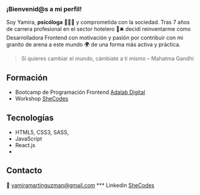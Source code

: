 ### ¡Bienvenid@s a mi perfil!

Soy Yamira, **psicóloga** 👩🏻‍🎓 y comprometida con la sociedad. Tras 7 años de carrera profesional en el sector hotelero 🏨🛎️ decidí reinventarme como Desarrolladora Frontend con motivación y pasión por contribuir con mi granito de arena a este mundo 🌍 de una forma más activa y práctica.

> Si quieres cambiar el mundo, cámbiate a ti mismo – Mahatma Gandhi

## Formación
* Bootcamp de Programación Frontend [Adalab Digital](https://adalab.es/)
* Workshop [SheCodes](https://www.shecodes.io/)

## Tecnologías
* HTML5, CSS3, SASS, 
* JavaScript
* React.js 
*

## Contacto
📧 yamiramartinguzman@gmail.com  *** Linkedin [SheCodes](https://www.linkedin.com/in/yamiramartinguzman/)


<!--
**ymartinguzman/ymartinguzman** is a ✨ _special_ ✨ repository because its `README.md` (this file) appears on your GitHub profile.

Here are some ideas to get you started:

- 🔭 I’m currently working on ...
- 🌱 I’m currently learning ...
- 👯 I’m looking to collaborate on ...
- 🤔 I’m looking for help with ...
- 💬 Ask me about ...
- 📫 How to reach me: yamiramartinguzman@gmail.com  
- 😄 Pronouns: ...
- ⚡ Fun fact: ...
-->

